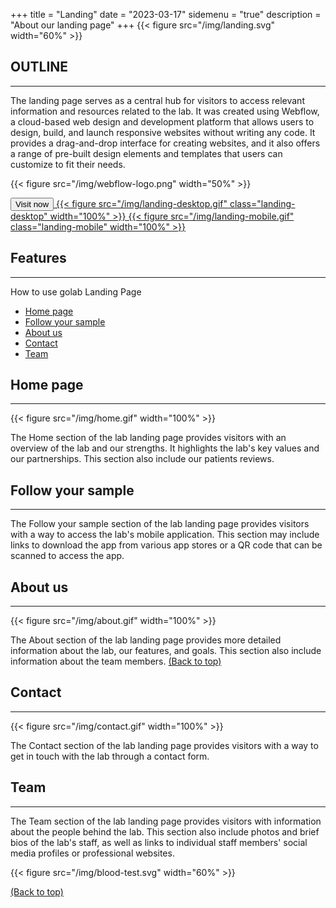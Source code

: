 +++
title = "Landing"
date = "2023-03-17"
sidemenu = "true"
description = "About our landing page"
+++
{{< figure src="/img/landing.svg" width="60%" >}}
## OUTLINE
---------------
The landing page serves as a central hub for visitors to access relevant information and resources related to the lab. It was created using Webflow, a cloud-based web design and development platform that allows users to design, build, and launch responsive websites without writing any code. It provides a drag-and-drop interface for creating websites, and it also offers a range of pre-built design elements and templates that users can customize to fit their needs.

{{< figure src="/img/webflow-logo.png" width="50%" >}}


<a class="home-visit-button-container" href="https://golab.webflow.io/" target="_blank">
<button class="home-visit-button" href="https://golab.webflow.io/">Visit now</button>
{{< figure src="/img/landing-desktop.gif" class="landing-desktop" width="100%" >}}
{{< figure src="/img/landing-mobile.gif" class="landing-mobile" width="100%" >}}
</a>

## Features
---------------
How to use golab Landing Page

* [Home page](#home)
* [Follow your sample](#follow-your-sample)
* [About us](#about-us)
* [Contact](#contact)
* [Team](#team)

## Home page
---------------

{{< figure src="/img/home.gif" width="100%" >}}

The Home section of the lab landing page provides visitors with an overview of the lab and our strengths. It highlights the lab's key values and our partnerships. This section also include our patients reviews.
## Follow your sample
---------------
The Follow your sample section of the lab landing page provides visitors with a way to access the lab's mobile application. This section may include links to download the app from various app stores or a QR code that can be scanned to access the app.
## About us
---------------
{{< figure src="/img/about.gif" width="100%" >}}

The About section of the lab landing page provides more detailed information about the lab, our features, and goals. This section also include information about the team members.
[(Back to top)](#introduction)
## Contact
---------------

{{< figure src="/img/contact.gif" width="100%" >}}


The Contact section of the lab landing page provides visitors with a way to get in touch with the lab through a contact form.
## Team
---------------
The Team section of the lab landing page provides visitors with information about the people behind the lab. This section also include photos and brief bios of the lab's staff, as well as links to individual staff members' social media profiles or professional websites.

{{< figure src="/img/blood-test.svg" width="60%" >}}

[(Back to top)](#features)